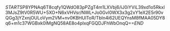 $START$SP8YPNAq6T8cqfy1QWdO83pPZgT4m1LXVbj6/iJ0iYViL39xd1o5Rkxl3MJsZ9tV0R5WU+5XO+N6xVHVsr/NWL+Jo0Gvl0WX3x3g2xY1eX2E5r90vQGg3jYZxnjOULoVym2VM+nv0KBHUlToR/Tbln4i62UEQYnsM8fMAA05DY8q6+m1c37WGBxk0IMgNQ58AE8o4plxqFGQDJFhWbOnqQ==$END$